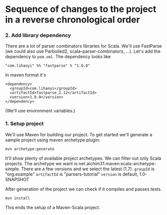 # Sequence of changes to the project in a reverse chronological order

### 2. Add library dependency

There are a lot of parser combinators libraries for Scala. We'll use FastParse (we could also use Parboiled2,
scala-parser-combinators, ...). Let's add the dependency to `pom.xml`. The dependency looks like

    "com.lihaoyi" %% "fastparse" % "1.0.0"

In maven format it's

    <dependency>
      <groupId>com.lihaoyi</groupId>
      <artifactId>fastparse_2.12</artifactId>
      <version>1.0.0</version>
    </dependency>

(We'll use environment variables.)

### 1. Setup project

We'll use Maven for building our project. To get started we'll generate a sample project using maven
archetype plugin:

    mvn archetype:generate

It'll show plenty of available project archetypes. We can filter out only Scala projects.
The archetype we want is net.alchim31.maven:scala-archetype-simple. There are a few versions
and we select the latest (1.7).
`groupId` is "org.example"
`artifactId` is "parsers-tutorial"
`version` is default, 1.0-SNAPSHOT

After generation of the project we can check if it compiles and passes tests.

    mvn install

This ends the setup of a Maven-Scala project.
